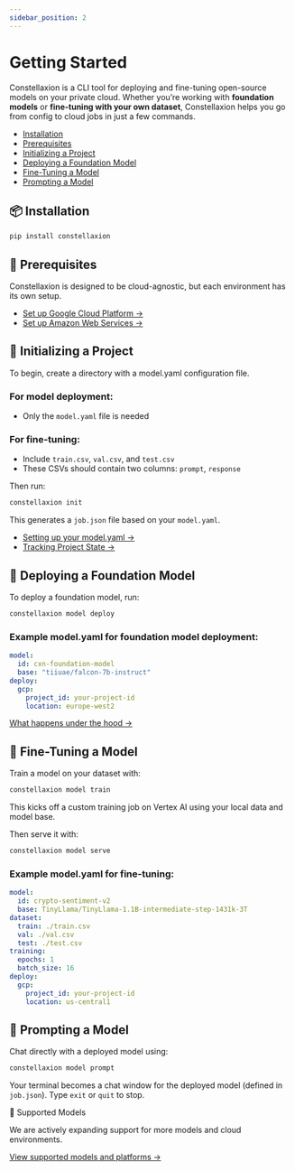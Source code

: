 ```yaml
---
sidebar_position: 2
---
```


# Getting Started

Constellaxion is a CLI tool for deploying and fine-tuning open-source models on your private cloud. Whether you’re working with **foundation models** or **fine-tuning with your own dataset**, Constellaxion helps you go from config to cloud jobs in just a few commands.

- [Installation](#-installation)
- [Prerequisites](#-prerequisites)
- [Initializing a Project](#-initializing-a-project)
- [Deploying a Foundation Model](#-deploying-a-foundation-model)
- [Fine-Tuning a Model](#-fine-tuning-a-model)
- [Prompting a Model](#-prompting-a-model)

 ## 📦 Installation

```bash
pip install constellaxion
```

## 🔧 Prerequisites

Constellaxion is designed to be cloud-agnostic, but each environment has its own setup.

- [Set up Google Cloud Platform →](cloud-setup/gcp#-required-roles)
- [Set up Amazon Web Services →](cloud-setup/aws#-your-user-permissions)



## 📁 Initializing a Project

To begin, create a directory with a model.yaml configuration file.

### For model deployment:
-	Only the `model.yaml` file is needed

### For fine-tuning:
-	Include `train.csv`, `val.csv`, and `test.csv`
- These CSVs should contain two columns: `prompt`, `response`

Then run:
```bash
constellaxion init
```

 This generates a `job.json` file based on your `model.yaml`.

- [Setting up your model.yaml →](configure/model-yaml.md)
- [Tracking Project State →](configure/under-the-hood/job-json.md)


## 🌟 Deploying a Foundation Model

To deploy a foundation model, run:
```bash
constellaxion model deploy
```

### Example model.yaml for foundation model deployment:
```yaml
model:
  id: cxn-foundation-model
  base: "tiiuae/falcon-7b-instruct"
deploy:
  gcp:
    project_id: your-project-id
    location: europe-west2
```
[What happens under the hood →](configure/under-the-hood/job-json.md)

## 🎯 Fine-Tuning a Model

Train a model on your dataset with:
```bash
constellaxion model train
```
This kicks off a custom training job on Vertex AI using your local data and model base.

Then serve it with:
```bash
constellaxion model serve
```

### Example model.yaml for fine-tuning:
```yaml
model:
  id: crypto-sentiment-v2
  base: TinyLlama/TinyLlama-1.1B-intermediate-step-1431k-3T
dataset:
  train: ./train.csv
  val: ./val.csv
  test: ./test.csv
training:
  epochs: 1
  batch_size: 16
deploy:
  gcp:
    project_id: your-project-id
    location: us-central1
```


## 💬 Prompting a Model

Chat directly with a deployed model using:
```bash
constellaxion model prompt
```

Your terminal becomes a chat window for the deployed model (defined in `job.json`).
Type `exit` or `quit` to stop.


🧠 Supported Models

We are actively expanding support for more models and cloud environments.

[View supported models and platforms →](./supported.md)
